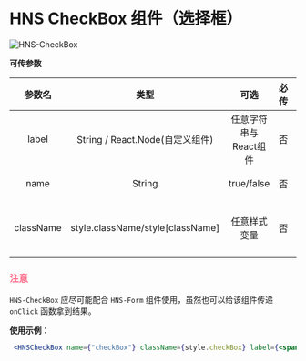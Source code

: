 # HNS CheckBox 组件（选择框）

<img src="https://img.shields.io/badge/HNS--CheckBox-v1.0-ff6987" alt="HNS-CheckBox">

**可传参数**

|    参数名    |                类型                |      可选       | 必传  |  默认值  |                  备注                  |
|:---------:|:--------------------------------:|:-------------:|:---:|:-----:|:------------------------------------:|
|   label   |    String / React.Node(自定义组件)    | 任意字符串与React组件 |  否  |   空   |              选择框后的提示信息               |
|   name    |              String              |  true/false   |  否  | false |        选择框的属性名 （{name:value}）        |
| className | style.className/style[className] |    任意样式变量     |  否  |   空   | 可以定制组件的样式，但需要在定制样式后添加 !important 关键字 |

### <font color="ff6987">注意</font>
`HNS-CheckBox` 应尽可能配合 `HNS-Form` 组件使用，虽然也可以给该组件传递 `onClick` 函数拿到结果。

**使用示例：**

```jsx
 <HNSCheckBox name={"checkBox"} className={style.checkBox} label={<span>我保证和大家<a>好好相处！</a></span>}/>
```





